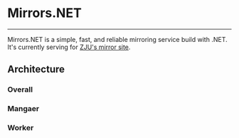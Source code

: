 # Mirrors.NET

---

Mirrors.NET is a simple, fast, and reliable mirroring service build with .NET. It's currently serving for [ZJU's mirror site](http://mirrors.zju.edu.cn).

## Architecture

### Overall

### Mangaer

### Worker